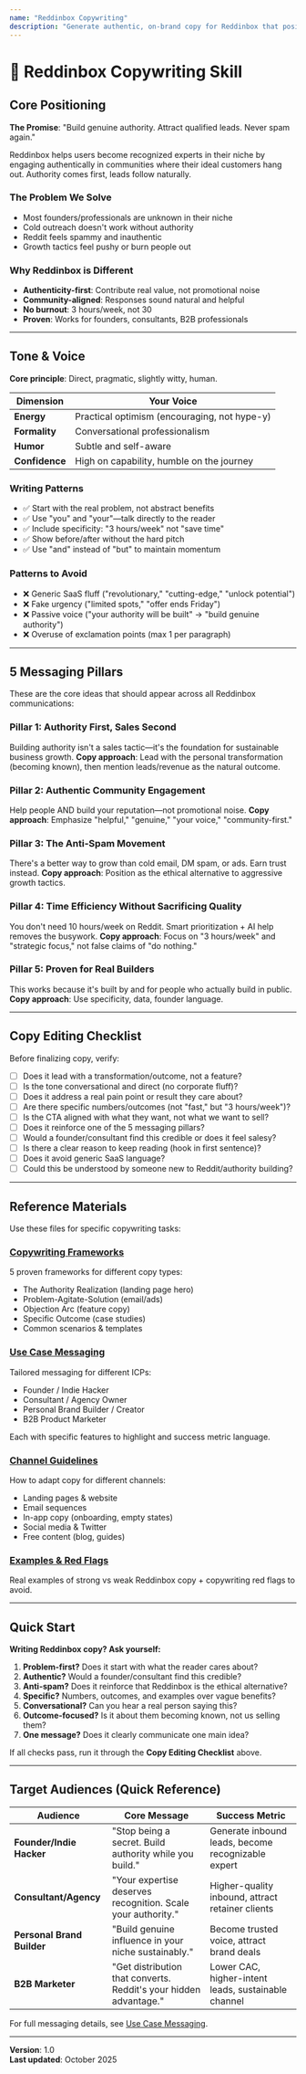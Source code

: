 ```yaml
---
name: "Reddinbox Copywriting"
description: "Generate authentic, on-brand copy for Reddinbox that positions authority-building before sales. Use for landing pages, emails, in-app, and social copy."
---
```


# 🎯 Reddinbox Copywriting Skill

## Core Positioning

**The Promise**: "Build genuine authority. Attract qualified leads. Never spam again."

Reddinbox helps users become recognized experts in their niche by engaging authentically in communities where their ideal customers hang out. Authority comes first, leads follow naturally.

### The Problem We Solve
- Most founders/professionals are unknown in their niche
- Cold outreach doesn't work without authority
- Reddit feels spammy and inauthentic
- Growth tactics feel pushy or burn people out

### Why Reddinbox is Different
- **Authenticity-first**: Contribute real value, not promotional noise
- **Community-aligned**: Responses sound natural and helpful
- **No burnout**: 3 hours/week, not 30
- **Proven**: Works for founders, consultants, B2B professionals

---

## Tone & Voice

**Core principle**: Direct, pragmatic, slightly witty, human.

| Dimension | Your Voice |
|-----------|-----------|
| **Energy** | Practical optimism (encouraging, not hype-y) |
| **Formality** | Conversational professionalism |
| **Humor** | Subtle and self-aware |
| **Confidence** | High on capability, humble on the journey |

### Writing Patterns
- ✅ Start with the real problem, not abstract benefits
- ✅ Use "you" and "your"—talk directly to the reader
- ✅ Include specificity: "3 hours/week" not "save time"
- ✅ Show before/after without the hard pitch
- ✅ Use "and" instead of "but" to maintain momentum

### Patterns to Avoid
- ❌ Generic SaaS fluff ("revolutionary," "cutting-edge," "unlock potential")
- ❌ Fake urgency ("limited spots," "offer ends Friday")
- ❌ Passive voice ("your authority will be built" → "build genuine authority")
- ❌ Overuse of exclamation points (max 1 per paragraph)

---

## 5 Messaging Pillars

These are the core ideas that should appear across all Reddinbox communications:

### Pillar 1: Authority First, Sales Second
Building authority isn't a sales tactic—it's the foundation for sustainable business growth.
**Copy approach**: Lead with the personal transformation (becoming known), then mention leads/revenue as the natural outcome.

### Pillar 2: Authentic Community Engagement
Help people AND build your reputation—not promotional noise.
**Copy approach**: Emphasize "helpful," "genuine," "your voice," "community-first."

### Pillar 3: The Anti-Spam Movement
There's a better way to grow than cold email, DM spam, or ads. Earn trust instead.
**Copy approach**: Position as the ethical alternative to aggressive growth tactics.

### Pillar 4: Time Efficiency Without Sacrificing Quality
You don't need 10 hours/week on Reddit. Smart prioritization + AI help removes the busywork.
**Copy approach**: Focus on "3 hours/week" and "strategic focus," not false claims of "do nothing."

### Pillar 5: Proven for Real Builders
This works because it's built by and for people who actually build in public.
**Copy approach**: Use specificity, data, founder language.

---

## Copy Editing Checklist

Before finalizing copy, verify:

- [ ] Does it lead with a transformation/outcome, not a feature?
- [ ] Is the tone conversational and direct (no corporate fluff)?
- [ ] Does it address a real pain point or result they care about?
- [ ] Are there specific numbers/outcomes (not "fast," but "3 hours/week")?
- [ ] Is the CTA aligned with what they want, not what we want to sell?
- [ ] Does it reinforce one of the 5 messaging pillars?
- [ ] Would a founder/consultant find this credible or does it feel salesy?
- [ ] Is there a clear reason to keep reading (hook in first sentence)?
- [ ] Does it avoid generic SaaS language?
- [ ] Could this be understood by someone new to Reddit/authority building?

---

## Reference Materials

Use these files for specific copywriting tasks:

### **[Copywriting Frameworks](reference/messaging-frameworks.md)**
5 proven frameworks for different copy types:
- The Authority Realization (landing page hero)
- Problem-Agitate-Solution (email/ads)
- Objection Arc (feature copy)
- Specific Outcome (case studies)
- Common scenarios & templates

### **[Use Case Messaging](reference/use-cases.md)**
Tailored messaging for different ICPs:
- Founder / Indie Hacker
- Consultant / Agency Owner
- Personal Brand Builder / Creator
- B2B Product Marketer

Each with specific features to highlight and success metric language.

### **[Channel Guidelines](reference/channel-guidelines.md)**
How to adapt copy for different channels:
- Landing pages & website
- Email sequences
- In-app copy (onboarding, empty states)
- Social media & Twitter
- Free content (blog, guides)

### **[Examples & Red Flags](reference/examples.md)**
Real examples of strong vs weak Reddinbox copy + copywriting red flags to avoid.

---

## Quick Start

**Writing Reddinbox copy? Ask yourself:**

1. **Problem-first?** Does it start with what the reader cares about?
2. **Authentic?** Would a founder/consultant find this credible?
3. **Anti-spam?** Does it reinforce that Reddinbox is the ethical alternative?
4. **Specific?** Numbers, outcomes, and examples over vague benefits?
5. **Conversational?** Can you hear a real person saying this?
6. **Outcome-focused?** Is it about them becoming known, not us selling them?
7. **One message?** Does it clearly communicate one main idea?

If all checks pass, run it through the **Copy Editing Checklist** above.

---

## Target Audiences (Quick Reference)

| Audience | Core Message | Success Metric |
|----------|--------------|-----------------|
| **Founder/Indie Hacker** | "Stop being a secret. Build authority while you build." | Generate inbound leads, become recognizable expert |
| **Consultant/Agency** | "Your expertise deserves recognition. Scale your authority." | Higher-quality inbound, attract retainer clients |
| **Personal Brand Builder** | "Build genuine influence in your niche sustainably." | Become trusted voice, attract brand deals |
| **B2B Marketer** | "Get distribution that converts. Reddit's your hidden advantage." | Lower CAC, higher-intent leads, sustainable channel |

For full messaging details, see [Use Case Messaging](reference/use-cases.md).

---

**Version**: 1.0  
**Last updated**: October 2025
